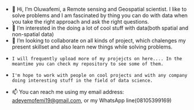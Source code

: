- 👋 Hi, I’m Oluwafemi, a Remote sensing and Geospatial scientist. I like to solve problems and I am fascinated by thing you can do with data when you take the right approach and ask the right questions.
- 👀 I’m interested in the doing a lot of cool stuff with data(both spatial and non-spatial data) 
- 💞️ I’m looking to collaborate on all kinds of project, which chalenges my present skillset and also learn new things while solving problems.
-     I will frequently upload more of my projejcts on here.... In the meantime you can check my repository to see some of them.
-     I'm hope to work with people on cool projects and with any company doing interesting stuff in the field of data science. 
- 📫 You can reach me using my email address: adeyemofemi19@gmail.com, or my WhatsApp line(08105399169)

